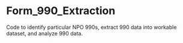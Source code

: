 # Form_990_Extraction
Code to identify particular NPO 990s, extract 990 data into workable dataset, and analyze 990 data.
